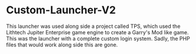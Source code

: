 # Custom-Launcher-V2
This launcher was used along side a project called TPS, which used the Lithtech Jupiter Enterprise game engine to create a Garry's Mod like game. This was the launcher with a complete custom login system. Sadly, the PHP files that would work along side this are gone.
